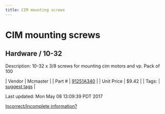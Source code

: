 ```yaml
---
title: CIM mounting screws
---
```


# CIM mounting screws
## Hardware / 10-32
Description: 	10-32 x 3/8 screws for mounting cim motors and vp. Pack of 100 

| Vendor | Mcmaster | 
| Part # | [91251A340](https://www.mcmaster.com/#91251A340) | 
| Unit Price | $9.42 | 
| Tags: | [suggest tags](https://docs.google.com/forms/d/e/1FAIpQLSeWyY8v3RgOty-MyWmh9U0iivNYN_molChYyS-0U-o-kOAv_g/viewform) | 

Last updated: Mon May 08 13:09:39 PDT 2017

 [Incorrect/Incomplete information?](https://docs.google.com/forms/d/e/1FAIpQLSeWyY8v3RgOty-MyWmh9U0iivNYN_molChYyS-0U-o-kOAv_g/viewform)